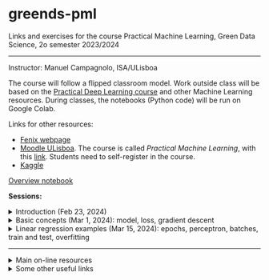 # greends-pml
Links and exercises for the course Practical Machine Learning, Green Data Science, 2o semester 2023/2024

---
Instructor: Manuel Campagnolo, ISA/ULisboa

The course will follow a flipped classroom model. Work outside class will be based on the [Practical Deep Learning course](https://course.fast.ai/) and other Machine Learning resources. During classes, the notebooks (Python code) will be run on Google Colab.

Links for other resources:
  - [Fenix webpage](https://fenix.isa.ulisboa.pt/courses/aaap-283463546570956)
  - [Moodle ULisboa](https://elearning.ulisboa.pt/). The course is called *Practical Machine Learning*, with this [link](https://elearning.ulisboa.pt/course/view.php?id=8991). Students need to self-register in the course.
  - [Kaggle](https://www.kaggle.com/)

[Overview notebook](https://github.com/isa-ulisboa/greends-pml/blob/main/ML_overview_with_examples.ipynb) 

**Sessions:**

<details markdown="block">
<summary> Introduction (Feb 23, 2024) </summary>

- Examples of input data for machine learning problems: tabular data, images, text. See *Iris data set* example with the notebook [iris_regression_classification.ipynb](iris_regression_classification.ipynb)
- Using Colab to run notebooks
- Notebook adapted for Colab from [https://github.com/fastai/course22](https://github.com/fastai/course22):
  - [Lesson1_00_is_it_a_bird_creating_a_model_from_your_own_data.ipynb](Lesson1_00_is_it_a_bird_creating_a_model_from_your_own_data.ipynb), where one builds a classifier for images of birds and forests.
- Assigments:
  - Create notebook on Colab to download images (to a Google Drive folder) with some prompt (e.g. 'corn leaf'), using a library other than `fastai` (e.g. some library that relies on DuckDuckGo or some other search engine). Each student should create a video (2' maximum) describing their code and showing that it runs on Colab, and submit the video until next Wednesday, Feb 28.
  - Watch video: Lesson 1 of [Practical Deep Learning for Coders 2022](https://course.fast.ai/) 

</details>

<details markdown="block">
<summary> Basic concepts (Mar 1, 2024): model, loss, gradient descent </summary>

- Discussion of the proposed solutions for the assignment of the previous class
- Basic concepts in Machine learning: model and *loss*, *gradient descent*, for a simple regression problem. See [Overview notebook](ML_overview_with_examples.ipynb) and see the code for a simple example with a quadratic function in notebook [Lesson3_edited_04-how-does-a-neural-net-really-work.ipynb](Lesson3_edited_04-how-does-a-neural-net-really-work.ipynb). This note book is adapted from the (Fastai 2022 course) [https://github.com/fastai/course22](https://github.com/fastai/course22-web/tree/master/Lessons).
- Assignment:
  - Watch video: [MIT Introduction to Deep Learning 6.S191, 2023 edition](https://www.youtube.com/watch?v=QDX-1M5Nj7s&list=PLtBw6njQRU-rwp5__7C0oIVt26ZgjG9NI&index=1&t=361s). There will be a questionnaire about some basic concepts discussed in the video. Contents: 11:33​ Why deep learning?; 14:48​ The perceptron; 20:06​ Perceptron example; 23:14​ From perceptrons to neural networks; 29:34​ Applying neural networks;  32:29​ Loss functions;  35:12​ Training and gradient descent; 40:25​ Backpropagation; 44:05​ Setting the learning rate; 48:09​ Batched gradient descent; 51:25​ Regularization: dropout and early stopping; 57:16​ Summary
- Suggestion: Adapt the code in the simple example with a quadratic function in notebook [Lesson3_edited_04-how-does-a-neural-net-really-work.ipynb](Lesson3_edited_04-how-does-a-neural-net-really-work.ipynb) to train a linear regression model $y=ax+b$ with just two parameters (instead of the three parameters of the quadratic function in the example). Compare the $a,b$ values that are obtained by
  - gradient descent after $N$ epochs considering the *MSE* (mean square error) loss function (instead of the *MAE* function in the example), with
  - the optimal ordinary least square linear regression coefficients that you can obtain for instance by fitting a `LinearRegression` with `scikit-learn`.

</details>

<details markdown="block">
<summary> Linear regression examples (Mar 15, 2024): epochs, perceptron, batches, train and test, overfitting</summary>
  
- Discussion of the suggested assignment from last class
- Code for gradient descent using PyTorch; epochs and batches
- The perceptron and gradient descent: and `iris` data set example with animation
- Mini-batch example
- Train and test data; overfitting
- Assignment:
  1. adapt the `Perceptron` class in [Overview notebook](https://github.com/isa-ulisboa/greends-pml/blob/main/ML_overview_with_examples.ipynb) to address the two following goals. Describe the changes on the code and the effect of using mini-batches on the search of the best solution, as an alternative to stochastic gradient descent.
      - It uses mini-batches;
      - It computes and displays (on the animation, similarly to the iterations) the loss over a test set.
  2. Backup assignment (if the student is not able to do assignment #1 above).  Find a real data set adequate for a (simple or multiple) regression problem. Adapt the script based on `PyTorch` discussed in class an available in [Overview notebook](https://github.com/isa-ulisboa/greends-pml/blob/main/ML_overview_with_examples.ipynb) to solve the problem. Discuss the train and test losses plots along iterations and indicate what are the best set of parameters (including number of epochs) that you found for the problem at hand.
  3. Each student should create a video (4' maximum for #1 and 3' maximum for 2#) and submit the video until next Wednesday, Mar 27.
</details>

---

<details markdown="block">
<summary> Main on-line resources </summary>

- Fast.ai
  - The lessons (videos by Jeremy Howard) available at [Practical Deep Learning for Coders 2022](https://course.fast.ai/): (1) Getting started, (2) Deployment; (3) Neural net foundations; (4) Natural Language (NLP); (5) From-scratch model; (6) Random forests; (7) Collaborative filtering; (8) Convolutions (CNNs). Summaries of the lessons are also available on that website.
  - The notebooks for the 2022 course lessons, available at [https://github.com/fastai/course22](https://github.com/fastai/course22-web/tree/master/Lessons): look for lesson#.qmd file that lists the resources for the corresponding lesson. 
  - The online book [Deep Learning for Coders with Fastai and PyTorch: AI Applications Without a PhD](https://course.fast.ai/Resources/book.html). The examples on the book are not always the examples in the lessons. 
- Other Machine Learning resources:
  - [MIT 6.S191: Introduction to Deep Learning (2023)](https://www.youtube.com/playlist?list=PLtBw6njQRU-rwp5__7C0oIVt26ZgjG9NI)
  - [Stanford Lecture Collection  Convolutional Neural Networks for Visual Recognition (2017)](https://www.youtube.com/playlist?list=PL3FW7Lu3i5JvHM8ljYj-zLfQRF3EO8sYv) and [Notes for the Stanford course on Convolutional Neural Networks for Visual Recognition](https://cs231n.github.io/)
  - [Stanford Machine Learning Full Course led by Andrew Ng (2020)](https://www.youtube.com/playlist?list=PLoROMvodv4rMiGQp3WXShtMGgzqpfVfbU). Led by Andrew Ng, this course provides a broad introduction to machine learning and statistical pattern recognition. Topics include: supervised learning (generative/discriminative learning, parametric/non-parametric learning, neural networks, support vector machines); unsupervised learning (clustering, dimensionality reduction, kernel methods); learning theory (bias/variance tradeoffs, practical advice); reinforcement learning and adaptive control.
  - [Broderick: Machine Learning, MIT 6.036 Fall 2020](https://www.youtube.com/watch?v=ZOiBe-nrmc4); [Full lecture information and slides](http://tamarabroderick.com/ml.html)

</details>
 
<details markdown="block">
<summary> Some other useful links </summary>

- [fastai documentation](https://docs.fast.ai/)
- [AIquizzes](https://aiquizzes.com/)
- [Harvard CS50 : Introduction to Programming with Python free course](https://pll.harvard.edu/course/cs50s-introduction-programming-python)
- [Walk with Fastai free version tutorial](https://walkwithfastai.com/)
- [https://pytorch.org/tutorials/](https://pytorch.org/tutorials/)

</details>
